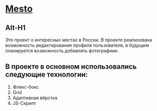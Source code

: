 # [Mesto](https://prerad990.github.io/mesto/)
Alt-H1
------
Это проект о интересных местах в России. В проекте реализована возможность редактирования профиля пользователя, в будущем планируется возможность добавлять фотографиии.

## В проекте в основном использовались следующие технологии:
1. Флекс-бокс
2. Grid
3. Адаптивная вёрстка
4. JS-Скрипт